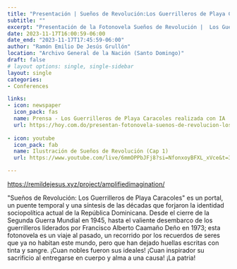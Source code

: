 ```yaml
---
title: "Presentación | Sueños de Revolución:Los Guerrilleros de Playa Caracoles"
subtitle: ""
excerpt: "Presentación de la Fotonovela Sueños de Revolución |  Los Guerrilleros de Playa Caracoles en la 10ma Feria del Libro de Historia Dominicana - Archivo General de la Nación"
date: 2023-11-17T16:00:59-06:00
date_end: "2023-11-17T17:45:59-06:00"
author: "Ramón Emilio De Jesús Grullón"
location: "Archivo General de la Nación (Santo Domingo)"
draft: false
# layout options: single, single-sidebar
layout: single
categories:
- Conferences

links:
- icon: newspaper
  icon_pack: fas
  name: Prensa - Los Guerrilleros de Playa Caracoles realizada con IA
  url: https://hoy.com.do/presentan-fotonovela-suenos-de-revolucion-los-guerrilleros-de-playa-caracoles-realizada-con-ia/
  
- icon: youtube
  icon_pack: fab
  name: Ilustración de Sueños de Revolución (Cap 1)
  url: https://www.youtube.com/live/6mmOPPbJFj8?si=NfonxoyBFXL_xVce&t=3792

---
```


https://remildejesus.xyz/project/amplifiedimagination/

"Sueños de Revolución: Los Guerrilleros de Playa Caracoles" es un portal, un puente temporal y una síntesis de las décadas que forjaron la identidad sociopolítica actual de la República Dominicana. Desde el cierre de la Segunda Guerra Mundial en 1945, hasta el valiente desembarco de los guerrilleros liderados por Francisco Alberto Caamaño Deño en 1973; esta fotonovela es un viaje al pasado, un recorrido por los recuerdos de seres que ya no habitan este mundo, pero que han dejado huellas escritas con tinta y sangre. ¡Cuan nobles fueron sus ideales! ¡Cuan inspirador su sacrificio al entregarse en cuerpo y alma a una causa! ¡La patria!

